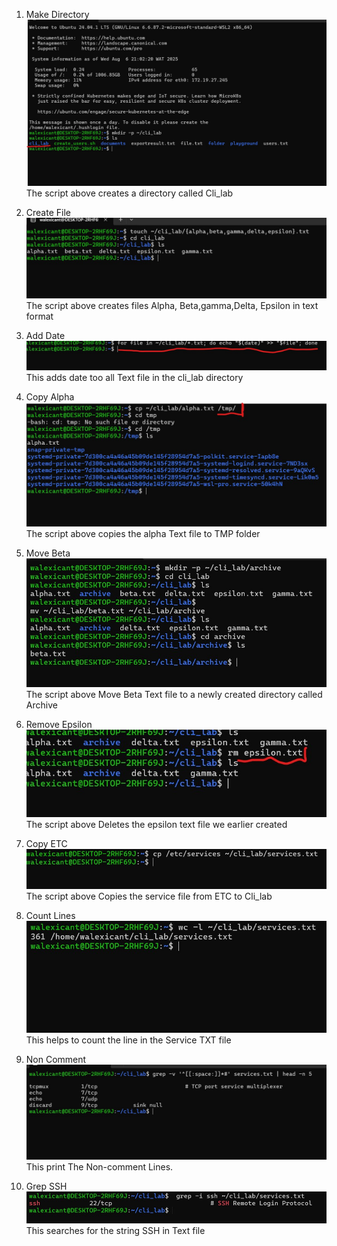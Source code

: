 1. Make Directory
![MKDIR](./Screenshots/MKDIR.jpg)
The script above creates a directory called Cli_lab

2. Create File
 ![Make File](./Screenshots/Make%20File.jpg)
 The script above creates files Alpha, Beta,gamma,Delta, Epsilon in text format

3. Add Date
![Add Date](./Screenshots/Add%20Date.jpg)
This adds date too all Text file in the cli_lab directory

4. Copy Alpha
![Copy Alpha](./Screenshots/Copy%20Alpha.jpg)
The script above copies the alpha Text file to TMP folder

5. Move Beta
![Move Beta](./Screenshots/Move%20Beta.jpg)
The script above Move Beta Text file to a newly created directory called Archive

6. Remove Epsilon
![Remove Epsilon](./Screenshots/Remove%20Epsilon.jpg)
The script above Deletes the epsilon text file we earlier created

7. Copy ETC 
![Copy ETC](./Screenshots/Copy%20ETC.jpg)
The script above Copies the service file from ETC to Cli_lab

8.  Count Lines
![Count Lines](./Screenshots/Count%20Lines.jpg)
This helps to count the line in the  Service TXT file

9. Non Comment 
![Non Comment](./Screenshots/Non%20Comment%20Lines.jpg)
 This print The Non-comment Lines.

10. Grep SSH
  ![Grep SSH](./Screenshots/Grep%20SSH.jpg)
This searches for the string SSH in Text file


